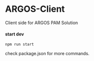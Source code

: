 # ARGOS-Client

Client side for ARGOS PAM Solution

#### start dev

`npm run start`

check package.json for more commands.
